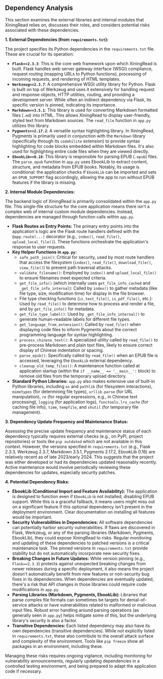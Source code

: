 ## Dependency Analysis

This section examines the external libraries and internal modules that XiningRead relies on, discusses their roles, and considers potential risks associated with these dependencies.

**1. External Dependencies (from `requirements.txt`):**

The project specifies its Python dependencies in the `requirements.txt` file. These are crucial for its operation:

*   **`Flask==2.3.3`**: This is the core web framework upon which XiningRead is built. Flask handles web server gateway interface (WSGI) compliance, request routing (mapping URLs to Python functions), processing of incoming requests, and rendering of HTML templates.
*   **`Werkzeug==2.3.7`**: A comprehensive WSGI utility library for Python. Flask is built on top of Werkzeug and uses it extensively for handling request and response objects, HTTP utilities, routing, and providing a development server. While often an indirect dependency via Flask, its specific version is pinned, indicating its importance.
*   **`Markdown==3.5.1`**: This library is used for converting Markdown formatted files (`.md`) into HTML. This allows XiningRead to display user-friendly, styled text from Markdown sources. The `read_file` function in `app.py` utilizes this library.
*   **`Pygments==2.17.2`**: A versatile syntax highlighting library. In XiningRead, Pygments is primarily used in conjunction with the `Markdown` library (specifically through its `codehilite` extension) to provide syntax highlighting for code blocks embedded within Markdown files. It's also used for highlighting entire code files when they are viewed directly.
*   **`EbookLib==0.18`**: This library is responsible for parsing EPUB (`.epub`) files. The `parse_epub` function in `app.py` uses EbookLib to extract content, structure, and metadata from EPUB books. Notably, its usage is conditional: the application checks if `EbookLib` can be imported and sets an `EPUB_SUPPORT` flag accordingly, allowing the app to run without EPUB features if the library is missing.

**2. Internal Module Dependencies:**

The backend logic of XiningRead is primarily consolidated within the `app.py` file. This single-file structure for the core application means there isn't a complex web of internal custom module dependencies. Instead, dependencies are managed through function calls within `app.py`.

*   **Flask Routes as Entry Points:** The primary entry points into the application's logic are the Flask route handlers defined with the `@app.route(...)` decorator (e.g., `index()`, `read_file()`, `upload_local_file()`). These functions orchestrate the application's response to user requests.
*   **Key Helper Functions in `app.py`:**
    *   `safe_path_join()`: Critical for security, used by most route handlers that access the filesystem (`index()`, `read_file()`, `download_file()`, `view_file()`) to prevent path traversal attacks.
    *   `validate_filename()`: Employed by `index()` and `upload_local_file()` to ensure filenames meet expected criteria.
    *   `get_file_info()` (which internally uses `get_file_info_cached` and `_get_file_info_internal`): Called by `index()` to gather metadata (like file type, size, modification time) for display in the file browser.
    *   File type checking functions (`is_text_file()`, `is_pdf_file()`, etc.): Used by `read_file()` to determine how to process and render a file, and by `get_file_info()` for metadata.
    *   `get_file_type_label()`: Used by `_get_file_info_internal()` to generate human-readable labels for different file types.
    *   `get_language_from_extension()`: Called by `read_file()` when displaying code files to inform Pygments about the correct programming language for syntax highlighting.
    *   `process_chinese_text()`: A specialized utility called by `read_file()` to pre-process Markdown and plain text files, likely to ensure correct display of Chinese indentation or spacing.
    *   `parse_epub()`: Specifically called by `read_file()` when an EPUB file is accessed, leveraging the `EbookLib` external dependency.
    *   `cleanup_old_temp_files()`: A maintenance function called at application startup (within the `if __name__ == '__main__':` block) to remove old files from the temporary upload directory.
*   **Standard Python Libraries:** `app.py` also makes extensive use of built-in Python libraries, including `os` and `pathlib` (for filesystem interactions), `mimetypes` (for determining file types), `urllib.parse` (for URL manipulation), `re` (for regular expressions, e.g., in Chinese text processing), `logging` (for application logs), `functools.lru_cache` (for caching file info), `time`, `tempfile`, and `shutil` (for temporary file management).

**3. Dependency Update Frequency and Maintenance Status:**

Assessing the precise update frequency and maintenance status of each dependency typically requires external checks (e.g., on PyPI, project repositories) or tools like `pip outdated` which are not available in this context. However, the versions specified in `requirements.txt` (e.g., Flask 2.3.3, Werkzeug 2.3.7, Markdown 3.5.1, Pygments 2.17.2, EbookLib 0.18) are relatively recent as of late 2023/early 2024. This suggests that the project was either developed or had its dependencies updated reasonably recently. Active maintenance would involve periodically reviewing these dependencies for updates, especially security patches.

**4. Potential Dependency Risks:**

*   **EbookLib (Conditional Import and Feature Availability):** The application is designed to function even if `EbookLib` is not installed, disabling EPUB support. While this is a graceful fallback, it means users might miss out on a significant feature if this optional dependency isn't present in the deployment environment. Clear documentation on installing all features would be important.
*   **Security Vulnerabilities in Dependencies:** All software dependencies can potentially harbor security vulnerabilities. If flaws are discovered in Flask, Werkzeug, or any of the parsing libraries (Markdown, Pygments, EbookLib), they could expose XiningRead to risks. Regular monitoring and updating of these dependencies to patched versions is a critical maintenance task. The pinned versions in `requirements.txt` provide stability but do not automatically incorporate new security fixes.
*   **Breaking Changes in Future Updates:** While version pinning (e.g., `Flask==2.3.3`) protects against unexpected breaking changes from newer releases during a specific deployment, it also means the project doesn't automatically benefit from new features or non-security bug fixes in its dependencies. When dependencies are eventually updated, there's a risk that API changes in those libraries could require code modifications in `app.py`.
*   **Parsing Libraries (Markdown, Pygments, EbookLib):** Libraries that parse complex file formats can sometimes be targets for denial-of-service attacks or have vulnerabilities related to malformed or malicious input files. Robust error handling around parsing operations (as generally seen in `app.py`) helps mitigate some of this, but the underlying library's security is also a factor.
*   **Transitive Dependencies:** Each listed dependency may also have its own dependencies (transitive dependencies). While not explicitly listed in `requirements.txt`, these also contribute to the overall attack surface and complexity of the environment. Tools like `pip freeze` show all packages in an environment, including these.

Managing these risks requires ongoing vigilance, including monitoring for vulnerability announcements, regularly updating dependencies in a controlled testing environment, and being prepared to adapt the application code if necessary.
